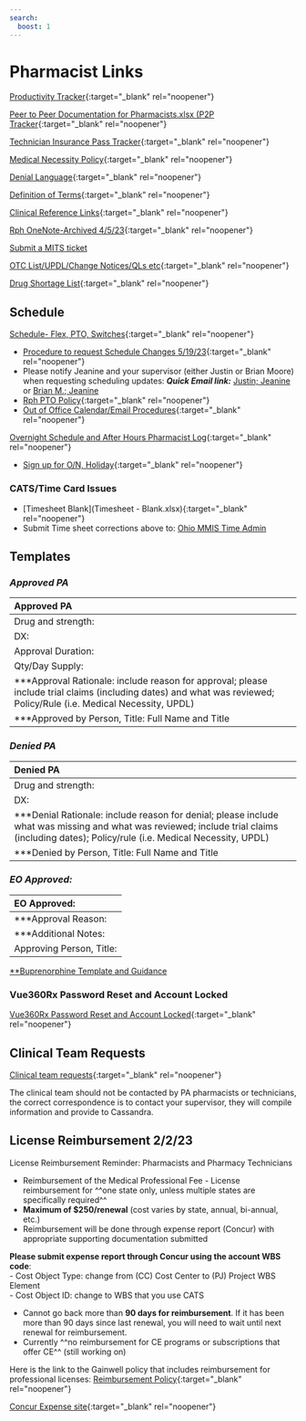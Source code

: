 ```yaml
---
search:
  boost: 1
---
```


# Pharmacist Links

[Productivity Tracker](https://mygainwell-my.sharepoint.com.mcas.ms/:x:/r/personal/christopher_nguyen_gainwelltechnologies_com/_layouts/15/guestaccess.aspx?e=KxvSYp&share=EckFdrT0BkRAhBGjD_rxzP0BeNvjg33BlhiZ8UUpkkUv4Q){:target="_blank" rel="noopener"}

[Peer to Peer Documentation for Pharmacists.xlsx (P2P Tracker](https://mygainwell-my.sharepoint.com.mcas.ms/:x:/g/personal/cassandra_roach_gainwelltechnologies_com/EcsRkk-q51FPu86Nmtm0PVsBonWTGUBUpbS7z-38froWtw?e=vyeYZ8&CID=29C56ECA-4022-4F7E-9CE2-EE4BEA7B2FC4){:target="_blank" rel="noopener"}

[Technician Insurance Pass Tracker](https://mygainwell-my.sharepoint.com/:x:/r/personal/justin_collingwood_gainwelltechnologies_com/Documents/Documents/TechPrimaryInsPass.xlsx?d=w90fe98291f8b442b83a0be3fb411f616&csf=1&web=1&e=TOwuAM){:target="_blank" rel="noopener"}

[Medical Necessity Policy](https://mygainwell-my.sharepoint.com/:b:/r/personal/christopher_nguyen_gainwelltechnologies_com/Documents/Evergreen/Emails/Medical%20Necessity_OH%20SPBM_Policy_V3.0.pdf?csf=1&web=1&e=11vWKM){:target="_blank" rel="noopener"}

[Denial Language](https://mygainwell-my.sharepoint.com.mcas.ms/:w:/r/personal/rachel_carpenter_gainwelltechnologies_com/_layouts/15/Doc.aspx?sourcedoc=%7Bcd777f63-7f18-4713-8d6a-b043bee631f5%7D&action=view&wdAccPdf=0&wdparaid=1BA206B6){:target="_blank" rel="noopener"}

[Definition of Terms](https://mygainwell-my.sharepoint.com/:x:/r/personal/christopher_nguyen_gainwelltechnologies_com/Documents/Evergreen/Emails/Definition%20of%20Terms%209212022.xlsx?d=waae4289a6a67484b93664250c2c284f0&csf=1&web=1&e=8q6A3o){:target="_blank" rel="noopener"}

[Clinical Reference Links](https://mygainwell-my.sharepoint.com/:w:/r/personal/christopher_nguyen_gainwelltechnologies_com/Documents/Evergreen/Emails/Links.docx?d=wd3bd579a9b654a4da6c4ae55412c76ce&csf=1&web=1&e=ywdTAI){:target="_blank" rel="noopener"}

[Rph OneNote-Archived 4/5/23](https://mygainwell-my.sharepoint.com/:o:/g/personal/christopher_nguyen_gainwelltechnologies_com/Euu4s0RdHjNDnupPpsfuIxsB6NBnxIjQFsNpvED0RqeMzw?e=HR4d0o){:target="_blank" rel="noopener"}

<a href="mailto:ohio_mits_servicedesk@gainwelltechnologies.com?cc=cassandra.roach@gainwelltechnologies.com;justin.collingwood@gainwelltechnologies.com;brian.moore@gainwelltechnologies.com;amanda.jennings@gainwelltechnologies.com;david.hartzell@gainwelltechnologies.com;anil.marini@gainwelltechnologies.com;chad.m.rogers@gainwelltechnologies.com;melissa.rutledge@gainwelltechnologies.com;OHSupervisorsandSr.Techs@mygainwell.onmicrosoft.com;OHSPBMPAPharmacist@mygainwell.onmicrosoft.com&body=Application/System Affected:%0D%0A%0D%0AApproximate time the issue started/noticed:%0D%0A%0D%0ANumber of Users Affected:%0D%0A%0D%0AWhat steps were taken when the error occurred:%0D%0A%0D%0AProvide screenshots below: ">Submit a MITS ticket</a>

[OTC List/UPDL/Change Notices/QLs etc](https://spbm.medicaid.ohio.gov/SPContent/DocumentLibrary/UPDL){:target="_blank" rel="noopener"}

[Drug Shortage List](https://www.ashp.org/drug-shortages/current-shortages/drug-shortages-list?page=CurrentShortages&loginreturnUrl=SSOCheckOnly){:target="_blank" rel="noopener"}

## Schedule

[Schedule- Flex, PTO, Switches](https://mygainwell-my.sharepoint.com.mcas.ms/:x:/g/personal/jeanine_heedles_gainwelltechnologies_com/ESETEoJ3IXJEruWcatNK-UMBRqV7it4INq0VlYqE4ObSxQ?ovuser=c663f89c-ef9b-418f-bd3d-41e46c0ce068%2Cjeanine.heedles%40gainwelltechnologies.com&clickparams=eyJBcHBOYW1lIjoiVGVhbXMtRGVza3RvcCIsIkFwcFZlcnNpb24iOiIyNy8yMzA0MDIwMjcwNSIsIkhhc0ZlZGVyYXRlZFVzZXIiOmZhbHNlfQ%3D%3D){:target="_blank" rel="noopener"}

- [Procedure to request Schedule Changes 5/19/23](https://mygainwell-my.sharepoint.com/:u:/r/personal/christopher_nguyen_gainwelltechnologies_com/Documents/Evergreen/Emails/__IMPORTANT%20-%20PLEASE%20READ%20__%20ALL%20PTO%20REQUESTS.msg?csf=1&web=1&e=ib8Rvz){:target="_blank" rel="noopener"}
- Please notify Jeanine and your supervisor (either Justin or Brian Moore) when requesting scheduling updates: ***Quick Email link:*** <a href="mailto:justin.collingwood@gainwelltechnologies.com; jeanine.heedles@gainwelltechnologies.com"> Justin; Jeanine</a> or <a href="mailto:brian.moore@gainwelltechnologies.com; jeanine.heedles@gainwelltechnologies.com"> Brian M.; Jeanine</a>
- [Rph PTO Policy](https://mygainwell.sharepoint.com.mcas.ms/sites/dept-hr/Shared%20Documents/Forms/AllItems.aspx?id=%2Fsites%2Fdept%2Dhr%2FShared%20Documents%2FTime%20Off%2FGainwell%20US%20%2D%20Flexible%20Vacation%20Policy%202023%2Epdf&parent=%2Fsites%2Fdept%2Dhr%2FShared%20Documents%2FTime%20Off){:target="_blank" rel="noopener"}
- [Out of Office Calendar/Email Procedures](https://special-spoon-f542dccd.pages.github.io/Pharmacist%20Reference%20Guide/Policy%20and%20Procedures/ooo/?h=ooo){:target="_blank" rel="noopener"}


[Overnight Schedule and After Hours Pharmacist Log](https://mygainwell-my.sharepoint.com.mcas.ms/:x:/r/personal/justin_collingwood_gainwelltechnologies_com/_layouts/15/Doc.aspx?sourcedoc=%7B73FCF431-8AD6-4200-AABD-7CEC536F211D%7D&file=Copy%20of%20After%20Hours%20Pharmacist%20Log_FINALcopy.xlsx&action=default&mobileredirect=true&cid=9f42f43b-4f3d-4a4e-8181-526c01a0bb91){:target="_blank" rel="noopener"}

- [Sign up for O/N, Holiday](https://mygainwell-my.sharepoint.com.mcas.ms/:x:/g/personal/christopher_nguyen_gainwelltechnologies_com/EVsbwDWlIg5KsDj-gR8UjkgBV4QYb9AUI5B8Jlbpk7SjeA?e=4%3AXMs5Gp&at=9&CID=5CCE8570-00ED-4C3F-A4B0-109F1B77EA06&wdLOR=c56C50853-6098-4DA1-AE17-FC1333C71951){:target="_blank" rel="noopener"}

### CATS/Time Card Issues

- [Timesheet Blank](Timesheet - Blank.xlsx){:target="_blank" rel="noopener"}
- Submit Time sheet corrections above to: <a href="mailto:Ohio_MMIS_Time_Admin@gainwelltechnologies.com">Ohio MMIS Time Admin </a>

  


## Templates
### ***Approved PA***                    
| Approved PA                   |
|:-------------------------------|
| Drug and strength:| 
| DX:|
| Approval Duration:|
| Qty/Day Supply:|
| ***Approval Rationale: include reason for approval; please include trial claims (including dates) and what was reviewed; Policy/Rule (i.e. Medical Necessity, UPDL)|
| ***Approved by Person, Title: Full Name and Title|

### ***Denied PA***                  
| Denied PA                   |
|:-------------------------------|
| Drug and strength:| 
| DX:|
| ***Denial Rationale: include reason for denial; please include what was missing and what was reviewed; include trial claims (including dates); Policy/rule (i.e. Medical Necessity, UPDL)|
| ***Denied by Person, Title: Full Name and Title|

### ***EO Approved:***
| EO Approved:    |
|:-------------------------------|
| ***Approval Reason: |
| ***Additional Notes: |
| Approving Person, Title: |

[**Buprenorphine Template and Guidance](https://special-spoon-f542dccd.pages.github.io/Pharmacist%20Reference%20Guide/Medication%20Guidance/Buprenorphine%20Criteria/?h=buprenorphine)

### Vue360Rx Password Reset and Account Locked

[Vue360Rx Password Reset and Account Locked](https://gpr.slhcare.com:8889/){:target="_blank" rel="noopener"}

## Clinical Team Requests

[Clinical team requests](https://mygainwell-my.sharepoint.com/:x:/g/personal/christopher_nguyen_gainwelltechnologies_com/EY-suq2MSy1CvR6ZHtkY93wB_I4bi_uhNzcxSYY2N1sMAg?e=PRCaP8){:target="_blank" rel="noopener"}

The clinical team should not be contacted by PA pharmacists or technicians, the correct correspondence is to contact your supervisor, they will compile information and provide to Cassandra. 

## License Reimbursement 2/2/23

License Reimbursement Reminder: Pharmacists and Pharmacy Technicians

- Reimbursement of the Medical Professional Fee - License reimbursement for ^^one state only, unless multiple states are specifically required^^
- **Maximum of $250/renewal** (cost varies by state, annual, bi-annual, etc.)
- Reimbursement will be done through expense report (Concur) with appropriate supporting documentation submitted

 **Please submit expense report through Concur using the account WBS code**:</br>
         - Cost Object Type:  change from (CC) Cost Center to (PJ) Project WBS Element</br>
         - Cost Object ID: change to WBS that you use CATS
     
- Cannot go back more than **90 days for reimbursement**.  If it has been more than 90 days since last renewal, you will need to wait until next renewal for reimbursement.
- Currently ^^no reimbursement for CE programs or subscriptions that offer CE^^ (still working on)
 
Here is the link to the Gainwell policy that includes reimbursement for professional licenses: [Reimbursement Policy](https://mygainwell.sharepoint.com.mcas.ms/sites/dept-polcomp/Shared%20Documents/Forms/AllItems.aspx?id=%2Fsites%2Fdept%2Dpolcomp%2FShared%20Documents%2FHR%2FEducation%20Assistance%20Policy%2Epdf&parent=%2Fsites%2Fdept%2Dpolcomp%2FShared%20Documents%2FHR){:target="_blank" rel="noopener"}

[Concur Expense site](http://www.concursolutions.com){:target="_blank" rel="noopener"}




